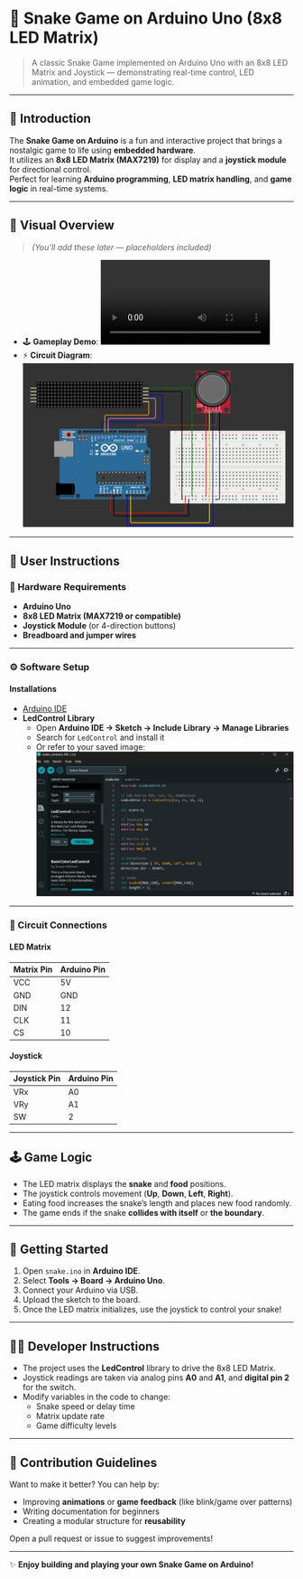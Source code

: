 # 🐍 Snake Game on Arduino Uno (8x8 LED Matrix)

> A classic Snake Game implemented on Arduino Uno with an 8x8 LED Matrix and Joystick — demonstrating real-time control, LED animation, and embedded game logic.

---

## 🧭 Introduction  
The **Snake Game on Arduino** is a fun and interactive project that brings a nostalgic game to life using **embedded hardware**.  
It utilizes an **8x8 LED Matrix (MAX7219)** for display and a **joystick module** for directional control.  
Perfect for learning **Arduino programming**, **LED matrix handling**, and **game logic** in real-time systems.

---

## 🎥 Visual Overview  
> _(You’ll add these later — placeholders included)_

- 🕹️ **Gameplay Demo**:
  ![Gameplay Demo](images/demo.mp4)
- ⚡ **Circuit Diagram**:
  ![Circuit Diagram](images/circuit.png)

---

## 📘 User Instructions  

### 🧩 Hardware Requirements  
- **Arduino Uno**  
- **8x8 LED Matrix (MAX7219 or compatible)**  
- **Joystick Module** (or 4-direction buttons)  
- **Breadboard and jumper wires**

---

### ⚙️ Software Setup  

#### Installations  
- [Arduino IDE](https://www.arduino.cc/en/software)  
- **LedControl Library**  
  - Open **Arduino IDE → Sketch → Include Library → Manage Libraries**  
  - Search for `LedControl` and install it  
  - Or refer to your saved image:  
    ![LedControl library](images/lib.jpg)

---

### 🔌 Circuit Connections  

#### LED Matrix  
| Matrix Pin | Arduino Pin |
|-------------|-------------|
| VCC         | 5V          |
| GND         | GND         |
| DIN         | 12          |
| CLK         | 11          |
| CS          | 10          |

#### Joystick  
| Joystick Pin | Arduino Pin |
|---------------|-------------|
| VRx           | A0          |
| VRy           | A1          |
| SW            | 2           |

---

## 🕹️ Game Logic  
- The LED matrix displays the **snake** and **food** positions.  
- The joystick controls movement (**Up**, **Down**, **Left**, **Right**).  
- Eating food increases the snake’s length and places new food randomly.  
- The game ends if the snake **collides with itself** or **the boundary**.

---

## 🚀 Getting Started  

1. Open `snake.ino` in **Arduino IDE**.  
2. Select **Tools → Board → Arduino Uno**.  
3. Connect your Arduino via USB.  
4. Upload the sketch to the board.  
5. Once the LED matrix initializes, use the joystick to control your snake!

---

## 👨‍💻 Developer Instructions  
- The project uses the **LedControl** library to drive the 8x8 LED Matrix.  
- Joystick readings are taken via analog pins **A0** and **A1**, and **digital pin 2** for the switch.  
- Modify variables in the code to change:
  - Snake speed or delay time  
  - Matrix update rate  
  - Game difficulty levels  

---

## 🤝 Contribution Guidelines  
Want to make it better? You can help by:  
- Improving **animations** or **game feedback** (like blink/game over patterns)  
- Writing documentation for beginners  
- Creating a modular structure for **reusability**

Open a pull request or issue to suggest improvements!

---


✨ **Enjoy building and playing your own Snake Game on Arduino!**
